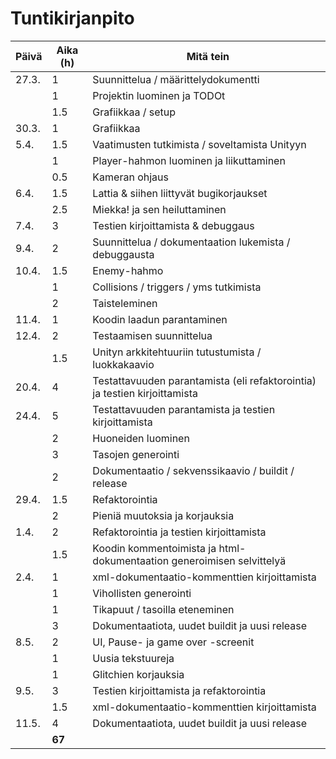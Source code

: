 # Tuntikirjanpito

| Päivä | Aika (h) | Mitä tein
|------|----------|----------
|27.3.|1|Suunnittelua / määrittelydokumentti
||1|Projektin luominen ja TODOt
||1.5|Grafiikkaa / setup
|30.3.|1|Grafiikkaa
|5.4.|1.5|Vaatimusten tutkimista / soveltamista Unityyn
||1|Player-hahmon luominen ja liikuttaminen
||0.5|Kameran ohjaus
|6.4.|1.5|Lattia & siihen liittyvät bugikorjaukset
||2.5|Miekka! ja sen heiluttaminen
|7.4.|3|Testien kirjoittamista & debuggaus
|9.4.|2|Suunnittelua / dokumentaation lukemista / debuggausta
|10.4.|1.5|Enemy-hahmo
||1|Collisions / triggers / yms tutkimista
||2|Taisteleminen
|11.4.|1|Koodin laadun parantaminen
|12.4.|2|Testaamisen suunnittelua
||1.5|Unityn arkkitehtuuriin tutustumista / luokkakaavio
|20.4.|4|Testattavuuden parantamista (eli refaktorointia) ja testien kirjoittamista
|24.4.|5|Testattavuuden parantamista ja testien kirjoittamista
||2|Huoneiden luominen
||3|Tasojen generointi
||2|Dokumentaatio / sekvenssikaavio / buildit / release
|29.4.|1.5|Refaktorointia
||2|Pieniä muutoksia ja korjauksia
|1.4.|2|Refaktorointia ja testien kirjoittamista
||1.5|Koodin kommentoimista ja html-dokumentaation generoimisen selvittelyä
|2.4.|1|xml-dokumentaatio-kommenttien kirjoittamista
||1|Vihollisten generointi
||1|Tikapuut / tasoilla eteneminen
||3|Dokumentaatiota, uudet buildit ja uusi release
|8.5.|2|UI, Pause- ja game over -screenit
||1|Uusia tekstuureja
||1|Glitchien korjauksia
|9.5.|3|Testien kirjoittamista ja refaktorointia
||1.5|xml-dokumentaatio-kommenttien kirjoittamista
|11.5.|4|Dokumentaatiota, uudet buildit ja uusi release
||**67**|
